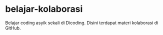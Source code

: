 # belajar-kolaborasi

Belajar coding asyik sekali di Dicoding.
Disini terdapat materi kolaborasi di GitHub. 
